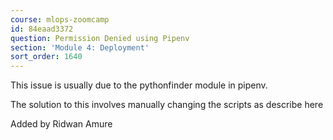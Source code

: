 ```yaml
---
course: mlops-zoomcamp
id: 84eaad3372
question: Permission Denied using Pipenv
section: 'Module 4: Deployment'
sort_order: 1640
---
```


This issue is usually due to the pythonfinder module in pipenv.

The solution to this involves manually changing the scripts as describe here

Added by Ridwan Amure

